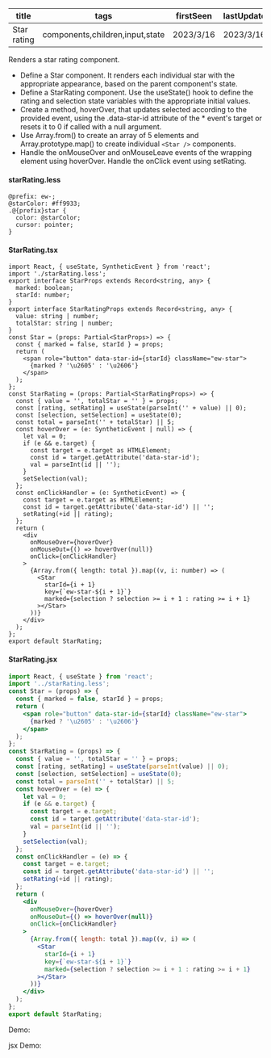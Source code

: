 | title       | tags                            | firstSeen | lastUpdated |
| ----------- | ------------------------------- | --------- | ----------- |
| Star rating | components,children,input,state | 2023/3/16 | 2023/3/16   |

Renders a star rating component.

- Define a Star component. It renders each individual star with the appropriate appearance, based on the parent component's state.
- Define a StarRating component. Use the useState() hook to define the rating and selection state variables with the appropriate initial values.
- Create a method, hoverOver, that updates selected according to the provided event, using the .data-star-id attribute of the \* event's target or resets it to 0 if called with a null argument.
- Use Array.from() to create an array of 5 elements and Array.prototype.map() to create individual `<Star />` components.
- Handle the onMouseOver and onMouseLeave events of the wrapping element using hoverOver. Handle the onClick event using setRating.

#### starRating.less

```less
@prefix: ew-;
@starColor: #ff9933;
.@{prefix}star {
  color: @starColor;
  cursor: pointer;
}
```

#### StarRating.tsx

```tsx | pure
import React, { useState, SyntheticEvent } from 'react';
import './starRating.less';
export interface StarProps extends Record<string, any> {
  marked: boolean;
  starId: number;
}
export interface StarRatingProps extends Record<string, any> {
  value: string | number;
  totalStar: string | number;
}
const Star = (props: Partial<StarProps>) => {
  const { marked = false, starId } = props;
  return (
    <span role="button" data-star-id={starId} className="ew-star">
      {marked ? '\u2605' : '\u2606'}
    </span>
  );
};
const StarRating = (props: Partial<StarRatingProps>) => {
  const { value = '', totalStar = '' } = props;
  const [rating, setRating] = useState(parseInt('' + value) || 0);
  const [selection, setSelection] = useState(0);
  const total = parseInt('' + totalStar) || 5;
  const hoverOver = (e: SyntheticEvent | null) => {
    let val = 0;
    if (e && e.target) {
      const target = e.target as HTMLElement;
      const id = target.getAttribute('data-star-id');
      val = parseInt(id || '');
    }
    setSelection(val);
  };
  const onClickHandler = (e: SyntheticEvent) => {
    const target = e.target as HTMLElement;
    const id = target.getAttribute('data-star-id') || '';
    setRating(+id || rating);
  };
  return (
    <div
      onMouseOver={hoverOver}
      onMouseOut={() => hoverOver(null)}
      onClick={onClickHandler}
    >
      {Array.from({ length: total }).map((v, i: number) => (
        <Star
          starId={i + 1}
          key={`ew-star-${i + 1}`}
          marked={selection ? selection >= i + 1 : rating >= i + 1}
        ></Star>
      ))}
    </div>
  );
};
export default StarRating;
```

#### StarRating.jsx

```jsx | pure
import React, { useState } from 'react';
import '../starRating.less';
const Star = (props) => {
  const { marked = false, starId } = props;
  return (
    <span role="button" data-star-id={starId} className="ew-star">
      {marked ? '\u2605' : '\u2606'}
    </span>
  );
};
const StarRating = (props) => {
  const { value = '', totalStar = '' } = props;
  const [rating, setRating] = useState(parseInt(value) || 0);
  const [selection, setSelection] = useState(0);
  const total = parseInt('' + totalStar) || 5;
  const hoverOver = (e) => {
    let val = 0;
    if (e && e.target) {
      const target = e.target;
      const id = target.getAttribute('data-star-id');
      val = parseInt(id || '');
    }
    setSelection(val);
  };
  const onClickHandler = (e) => {
    const target = e.target;
    const id = target.getAttribute('data-star-id') || '';
    setRating(+id || rating);
  };
  return (
    <div
      onMouseOver={hoverOver}
      onMouseOut={() => hoverOver(null)}
      onClick={onClickHandler}
    >
      {Array.from({ length: total }).map((v, i) => (
        <Star
          starId={i + 1}
          key={`ew-star-${i + 1}`}
          marked={selection ? selection >= i + 1 : rating >= i + 1}
        ></Star>
      ))}
    </div>
  );
};
export default StarRating;
```

Demo:

<code src="./Demo.tsx"></code>

jsx Demo:

<code src="./jsx/Demo.jsx"></code>
